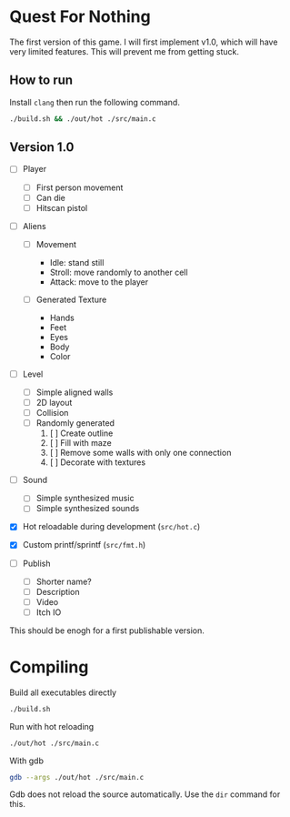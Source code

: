 # Quest For Nothing

The first version of this game. I will first implement v1.0, which will have very limited features. This will prevent me from getting stuck.

## How to run

Install `clang` then run the following command.

```bash
./build.sh && ./out/hot ./src/main.c
```

## Version 1.0

- [ ] Player
  - [ ] First person movement
  - [ ] Can die
  - [ ] Hitscan pistol

- [ ] Aliens
  - [ ] Movement
    - Idle: stand still
    - Stroll: move randomly to another cell
    - Attack: move to the player

  - [ ] Generated Texture
    - Hands
    - Feet
    - Eyes
    - Body
    - Color

- [ ] Level
  - [ ] Simple aligned walls
  - [ ] 2D layout
  - [ ] Collision
  - [ ] Randomly generated
      1. [ ] Create outline
      2. [ ] Fill with maze
      3. [ ] Remove some walls with only one connection
      4. [ ] Decorate with textures

- [ ] Sound
  - [ ] Simple synthesized music
  - [ ] Simple synthesized sounds

- [x] Hot reloadable during development (`src/hot.c`)
- [x] Custom printf/sprintf (`src/fmt.h`)

- [ ] Publish
  - [ ] Shorter name?
  - [ ] Description
  - [ ] Video
  - [ ] Itch IO

This should be enogh for a first publishable version.

# Compiling

Build all executables directly

```bash
./build.sh
```

Run with hot reloading

```bash
./out/hot ./src/main.c
```

With gdb

```bash
gdb --args ./out/hot ./src/main.c
```

Gdb does not reload the source automatically. Use the `dir` command for this.
